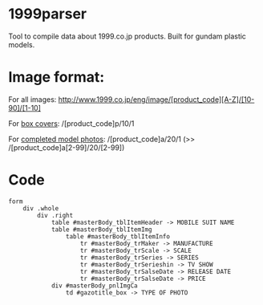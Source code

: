 # 1999parser
Tool to compile data about 1999.co.jp products. Built for gundam plastic models.

# Image format:
For all images: http://www.1999.co.jp/eng/image/[product_code][A-Z]/[10-90]/[1-10]

For [box covers](http://www.1999.co.jp/eng/image/10334864p/10/1): /[product_code]p/10/1 

For [completed model photos](http://www.1999.co.jp/eng/image/10334864a/20/1): /[product_code]a/20/1 (>> /[product_code]a[2-99]/20/[2-99])

# Code
```
form
    div .whole
        div .right
            table #masterBody_tblItemHeader -> MOBILE SUIT NAME
            table #masterBody_tblItemImg
                table #masterBody_tblItemInfo
                    tr #masterBody_trMaker -> MANUFACTURE
                    tr #masterBody_trScale -> SCALE
                    tr #masterBody_trSeries -> SERIES
                    tr #masterBody_trSerieshin -> TV SHOW
                    tr #masterBody_trSalseDate -> RELEASE DATE
                    tr #masterBody_trSalseDate -> PRICE
            div #masterBody_pnlImgCa
                td #gazotitle_box -> TYPE OF PHOTO
```
